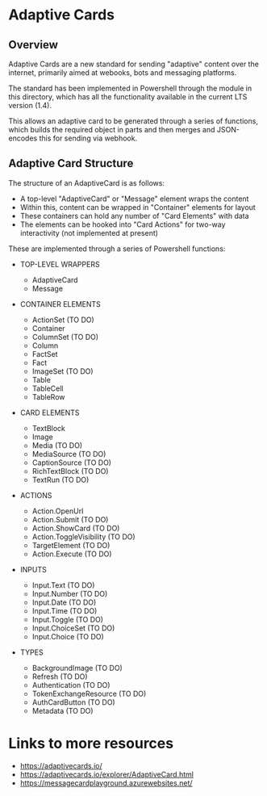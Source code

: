 # Adaptive Cards

## Overview
Adaptive Cards are a new standard for sending "adaptive" content over the internet, primarily aimed at webooks, bots and messaging platforms.

The standard has been implemented in Powershell through the module in this directory, which has all the functionality available in the current LTS version (1.4).

This allows an adaptive card to be generated through a series of functions, which builds the required object in parts and then merges and JSON-encodes this for sending via webhook.

## Adaptive Card Structure
The structure of an AdaptiveCard is as follows:

* A top-level "AdaptiveCard" or "Message" element wraps the content
* Within this, content can be wrapped in "Container" elements for layout
* These containers can hold any number of "Card Elements" with data
* The elements can be hooked into "Card Actions" for two-way interactivity (not implemented at present)

These are implemented through a series of Powershell functions:

* TOP-LEVEL WRAPPERS
	* AdaptiveCard
	* Message

* CONTAINER ELEMENTS
	* ActionSet (TO DO)
	* Container
	* ColumnSet (TO DO)
	* Column
	* FactSet
	* Fact
	* ImageSet (TO DO)
	* Table
	* TableCell
	* TableRow

* CARD ELEMENTS
	* TextBlock
	* Image
	* Media (TO DO)
	* MediaSource (TO DO)
	* CaptionSource (TO DO)
	* RichTextBlock (TO DO)
	* TextRun (TO DO)

* ACTIONS
	* Action.OpenUrl
	* Action.Submit (TO DO)
	* Action.ShowCard (TO DO)
	* Action.ToggleVisibility (TO DO)
	* TargetElement (TO DO)
	* Action.Execute (TO DO)

* INPUTS
	* Input.Text (TO DO)
	* Input.Number (TO DO)
	* Input.Date (TO DO)
	* Input.Time (TO DO)
	* Input.Toggle (TO DO)
	* Input.ChoiceSet (TO DO)
	* Input.Choice (TO DO)

* TYPES
	* BackgroundImage (TO DO)
	* Refresh (TO DO)
	* Authentication (TO DO)
	* TokenExchangeResource (TO DO)
	* AuthCardButton (TO DO)
	* Metadata (TO DO)

# Links to more resources
* https://adaptivecards.io/
* https://adaptivecards.io/explorer/AdaptiveCard.html
* https://messagecardplayground.azurewebsites.net/